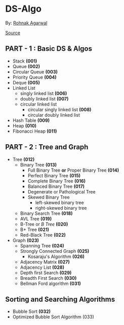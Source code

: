# DS-Algo

By: [Rohnak Agarwal](https://rrka79wal.herokuapp.com/)

[Source](https://www.programiz.com/dsa)

## PART - 1 : Basic DS & Algos

* Stack **(001)**
* Queue **(002)**
* Circular Queue **(003)**
* Priority Queue **(004)**
* Deque **(005)**
* Linked List
  * singly linked list **(006)**
  * doubly linked list **(007)**
  * circular linked list
    * circular singly linked list **(008)**
    * circular doubly linked list
* Hash Table **(009)**
* Heap **(010)**
* Fibonacci Heap **(011)**

## PART - 2 : Tree and Graph

* Tree **(012)**
  * Binary Tree **(013)**
    * Full Binary Tree **or** Proper Binary Tree **(014)**
    * Perfect Binary Tree **(015)**
    * Complete Binary Tree **(016)**
    * Balanced Binary Tree **(017)**
    * Degenerate or Pathological Tree
    * Skewed Binary Tree
      * left-skewed binary tree
      * right-skewed binary tree
  * Binary Search Tree **(018)**
  * AVL Tree **(019)**
  * B-Tree or *B Tree* **(020)**
  * B+ Tree **(021)**
  * Red-Black Tree **(022)**
* Graph **(023)**
  * Spanning Tree **(024)**
  * Strongly Connected Graph **(025)**
    * Kosaraju's Algorithm **(026)**
  * Adjacency Matrix **(027)**
  * Adjacency List **(028)**
  * Depth first Search **(029)**
  * Breadth First Search **(030)**
  * Bellman Ford algorithm **(031)**

## Sorting and Searching Algorithms

* Bubble Sort **(032)**
* Optimized Bubble Sort Algorithm (033)
